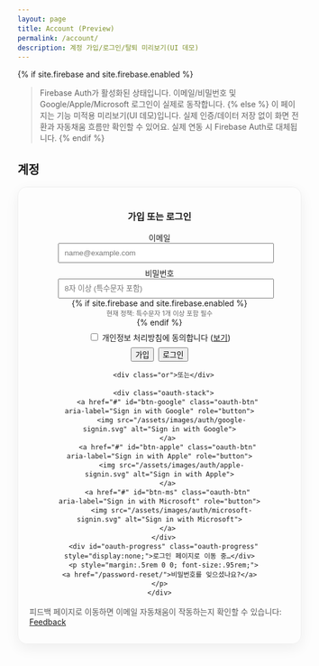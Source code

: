 ```yaml
---
layout: page
title: Account (Preview)
permalink: /account/
description: 계정 가입/로그인/탈퇴 미리보기(UI 데모)
---
```


{% if site.firebase and site.firebase.enabled %}
> Firebase Auth가 활성화된 상태입니다. 이메일/비밀번호 및 Google/Apple/Microsoft 로그인이 실제로 동작합니다.
{% else %}
> 이 페이지는 기능 미적용 미리보기(UI 데모)입니다. 실제 인증/데이터 저장 없이 화면 전환과 자동채움 흐름만 확인할 수 있어요. 실제 연동 시 Firebase Auth로 대체됩니다.
{% endif %}

## 계정

<div id="auth-preview" class="auth-preview card-glow" style="padding:1rem 1.25rem; border-radius:16px;">
  <div class="state state-out">
    <div class="auth-center">
      <h3>가입 또는 로그인</h3>
      <form id="auth-form" onsubmit="return false;" class="auth-form">
        <label>이메일
          <input name="email" type="email" required placeholder="name@example.com">
        </label>
        <label>비밀번호
          <input name="password" type="password" required minlength="8" placeholder="8자 이상 (특수문자 포함)">
          {% if site.firebase and site.firebase.enabled %}
          <small style="display:block; color:rgba(0,0,0,.6);">현재 정책: 특수문자 1개 이상 포함 필수</small>
          {% endif %}
        </label>
        <label class="agree-row">
          <input id="agree" type="checkbox" required>
          <span>개인정보 처리방침에 동의합니다 (<a href="/privacy/" target="_blank" rel="noopener">보기</a>)</span>
        </label>
        <div class="btn-row">
          <button class="btn btn--alt-gradient" id="btn-signup"><span class="spinner" aria-hidden="true"></span><span class="btn-text">가입</span></button>
          <button class="btn" id="btn-signin"><span class="spinner" aria-hidden="true"></span><span class="btn-text">로그인</span></button>
        </div>
      </form>

      <div class="or">또는</div>

      <div class="oauth-stack">
        <a href="#" id="btn-google" class="oauth-btn" aria-label="Sign in with Google" role="button">
          <img src="/assets/images/auth/google-signin.svg" alt="Sign in with Google">
        </a>
        <a href="#" id="btn-apple" class="oauth-btn" aria-label="Sign in with Apple" role="button">
          <img src="/assets/images/auth/apple-signin.svg" alt="Sign in with Apple">
        </a>
        <a href="#" id="btn-ms" class="oauth-btn" aria-label="Sign in with Microsoft" role="button">
          <img src="/assets/images/auth/microsoft-signin.svg" alt="Sign in with Microsoft">
        </a>
      </div>
      <div id="oauth-progress" class="oauth-progress" style="display:none;">로그인 페이지로 이동 중…</div>
      <p style="margin:.5rem 0 0; font-size:.95rem;"><a href="/password-reset/">비밀번호를 잊으셨나요?</a></p>
    </div>
  </div>
  <div class="state state-in" style="display:none;">
    <h3 style="margin:.25rem 0 .5rem;">로그인 상태</h3>
    <p style="margin:0 0 .5rem;">안녕하세요, <strong class="js-email">user@example.com</strong></p>
    <div id="verify-box" style="display:none; margin:.5rem 0 .75rem; background:#fffbeb; border:1px solid #fde68a; color:#92400e; padding:.6rem .8rem; border-radius:8px;">
      <strong>이메일 인증 대기 중입니다.</strong>
      <p style="margin:.25rem 0 .5rem;">메일함에서 인증 링크를 클릭해 주세요. 메일이 오지 않았다면 재전송할 수 있습니다.</p>
      <div style="display:flex; gap:.5rem; flex-wrap:wrap;">
        <button class="btn" id="btn-send-verify"><span class="spinner" aria-hidden="true"></span><span class="btn-text">인증 메일 다시 보내기</span></button>
        <button class="btn btn--outline" id="btn-verify-refresh">인증 완료 후 새로고침</button>
      </div>
      <div id="verify-msg" style="display:none; margin-top:.5rem; background:#ecfdf5; border:1px solid #a7f3d0; color:#065f46; padding:.5rem .75rem; border-radius:8px;"></div>
    </div>
    <div style="display:flex; gap:.5rem;">
      <button class="btn" id="btn-signout">로그아웃(미리보기)</button>
      <button class="btn btn--outline" id="btn-delete">회원 탈퇴(미리보기)</button>
    </div>
  </div>
  <div id="auth-error" class="auth-error" style="display:none;"></div>
  <div id="unauth-domain-hint" class="admin-hint" style="display:none; margin-top:.75rem;">
    <strong>이 도메인이 Firebase에 등록되지 않았습니다.</strong>
    <p style="margin:.25rem 0 .5rem;">관리자 안내: 아래 도메인을 Firebase Console → Authentication → Settings → Authorized domains에 추가해 주세요.</p>
    <div style="display:flex; gap:.5rem; align-items:center; flex-wrap:wrap;">
      <code id="current-domain" style="padding:.15rem .4rem; border:1px solid rgba(0,0,0,.08); border-radius:6px; background:#fafafa;"></code>
      <button class="btn btn--outline" id="copy-domain" type="button">도메인 복사</button>
      <a id="open-fb-console" class="btn" target="_blank" rel="noopener">Firebase 콘솔 열기</a>
      <button class="btn btn--alt-gradient" id="btn-retry" type="button">새로고침 후 다시 시도</button>
    </div>
    <details style="margin-top:.5rem;">
      <summary>단계별 가이드</summary>
      <ol style="margin:.25rem 0 0 1rem;">
        <li>Firebase Console → Authentication → Settings 탭으로 이동합니다.</li>
        <li>Authorized domains에서 <em>도메인 추가(Add domain)</em>를 눌러 위의 도메인을 추가합니다.</li>
        <li>1~2분 후 이 페이지를 새로고침하고 다시 로그인합니다.</li>
      </ol>
    </details>
  </div>
</div>

<p style="margin-top:1rem; color:rgba(0,0,0,.65);">피드백 페이지로 이동하면 이메일 자동채움이 작동하는지 확인할 수 있습니다: <a href="/feedback/">Feedback</a></p>

<script>
(function(){
  const root = document.getElementById('auth-preview');
  const out = root.querySelector('.state-out');
  const inn = root.querySelector('.state-in');
  const emailSpan = root.querySelector('.js-email');
  const form = document.getElementById('auth-form');
  const btnSignup = document.getElementById('btn-signup');
  const btnSignin = document.getElementById('btn-signin');
  const btnSignout = document.getElementById('btn-signout');
  const btnDelete = document.getElementById('btn-delete');
  const verifyBox = document.getElementById('verify-box');
  const btnSendVerify = document.getElementById('btn-send-verify');
  const btnVerifyRefresh = document.getElementById('btn-verify-refresh');
  const verifyMsg = document.getElementById('verify-msg');
  const btnGoogle = document.getElementById('btn-google');
  const btnApple = document.getElementById('btn-apple');
  const btnMs = document.getElementById('btn-ms');
  const unauthBox = document.getElementById('unauth-domain-hint');
  const domainEl = document.getElementById('current-domain');
  const copyBtn = document.getElementById('copy-domain');
  const retryBtn = document.getElementById('btn-retry');
  const fbConsoleLink = document.getElementById('open-fb-console');
  const POST_AUTH_REDIRECT_KEY = 'postAuthRedirect';
  const SUCCESS_REDIRECT = '/';
  const oauthProgress = document.getElementById('oauth-progress');

  // Prepare admin hint content
  var CURRENT_HOST = (location && location.host) ? location.host : '';
  var FB_PROJECT = "{{ site.firebase.config.projectId | default: '' }}";
  var FB_CONSOLE_URL = FB_PROJECT ? ('https://console.firebase.google.com/project/' + FB_PROJECT + '/authentication/settings') : 'https://console.firebase.google.com/';
  if (domainEl) domainEl.textContent = CURRENT_HOST;
  if (fbConsoleLink) fbConsoleLink.href = FB_CONSOLE_URL;
  if (copyBtn) copyBtn.addEventListener('click', function(){
    if (navigator.clipboard && navigator.clipboard.writeText) {
      navigator.clipboard.writeText(CURRENT_HOST).then(function(){ copyBtn.textContent = '복사됨'; setTimeout(function(){ copyBtn.textContent = '도메인 복사'; }, 1500); });
    } else {
      // fallback
      var tmp = document.createElement('input'); tmp.value = CURRENT_HOST; document.body.appendChild(tmp); tmp.select(); document.execCommand('copy'); document.body.removeChild(tmp);
      copyBtn.textContent = '복사됨'; setTimeout(function(){ copyBtn.textContent = '도메인 복사'; }, 1500);
    }
  });
  if (retryBtn) retryBtn.addEventListener('click', function(){ location.reload(); });

  function providerIncludesPassword(u){ return !!(u && u.providerData && u.providerData.some(function(p){ return p && p.providerId === 'password'; })); }
  function onSignedIn(email){
    emailSpan.textContent = email; out.style.display = 'none'; inn.style.display = '';
    try {
      var u = AuthBridge.currentUser && AuthBridge.currentUser();
      if (u && providerIncludesPassword(u) && !u.emailVerified) {
        if (verifyBox) verifyBox.style.display = '';
      } else {
        if (verifyBox) verifyBox.style.display = 'none';
      }
    } catch(_e){}
  }
  function onSignedOut(){ out.style.display = ''; inn.style.display = 'none'; }
  function showError(err){
    var box = document.getElementById('auth-error');
    if(!box) return;
    var code = (err && err.code) ? ('['+err.code+'] ') : '';
    var msg = mapError(err);
    box.style.display = 'block';
    box.textContent = '오류: ' + code + msg;
    console.error('Auth error', err);
    // Show admin hint for unauthorized domain
    if (err && err.code === 'auth/unauthorized-domain' && unauthBox) {
      unauthBox.style.display = 'block';
    }
  }
  function clearError(){ var box = document.getElementById('auth-error'); if(box){ box.style.display='none'; box.textContent=''; } }
  function setLoading(btn, isLoading){ if(!btn) return; btn.classList.toggle('loading', !!isLoading); btn.disabled = !!isLoading; }

  btnSignup.addEventListener('click', function(){
    if(!form.reportValidity()) return;
    if(!document.getElementById('agree').checked){ alert('개인정보 처리방침에 동의해 주세요.'); return; }
    const email = form.email.value.trim();
    const pwd = form.password.value || '';
    // Basic client-side check to match current Firebase policy (requires a non-alphanumeric)
    if(!/[^A-Za-z0-9]/.test(pwd)){
      showError({ code:'auth/password-does-not-meet-requirements', message:'비밀번호에 특수문자(예: !@#$% 등)를 1개 이상 포함해 주세요.' });
      return;
    }
    setLoading(btnSignup, true);
    clearError();
    AuthBridge.emailSignUp(email, form.password.value).then(function(){
      // Send verification mail and show guidance instead of immediate redirect
      if (AuthBridge.sendEmailVerification) {
        return AuthBridge.sendEmailVerification().then(function(){
          onSignedIn(email);
          if (verifyMsg) { verifyMsg.style.display='block'; verifyMsg.textContent='인증 메일을 '+ email +'로 보냈습니다. 메일함(스팸함 포함)을 확인해 주세요.'; }
        });
      } else {
        onSignedIn(email);
      }
    }).catch(function(e){ showError(e); }).finally(function(){ setLoading(btnSignup, false); });
  });
  btnSignin.addEventListener('click', function(){
    if(!form.reportValidity()) return;
    const email = form.email.value.trim();
    setLoading(btnSignin, true);
    clearError();
    AuthBridge.emailSignIn(email, form.password.value).then(function(){
      // Redirect to Home on success
      try { sessionStorage.removeItem(POST_AUTH_REDIRECT_KEY); } catch(_e){}
      location.assign(SUCCESS_REDIRECT);
    }).catch(function(e){ showError(e); }).finally(function(){ setLoading(btnSignin, false); });
  });
  btnSignout.addEventListener('click', function(){ AuthBridge.signOut().then(onSignedOut); });
  btnDelete.addEventListener('click', function(){
    if(confirm('정말로 회원 탈퇴를 진행할까요?')){ AuthBridge.deleteUser().then(function(){ onSignedOut(); alert('탈퇴 완료'); }); }
  });

  function mapError(e){
    var code = e && e.code || '';
    switch(code){
      case 'auth/unauthorized-domain': return '현재 사이트 도메인이 Firebase에 등록되지 않았습니다. 관리자에게 문의해 주세요.';
      case 'auth/popup-blocked': return '팝업이 차단되었습니다. 브라우저 팝업 허용 후 다시 시도해 주세요.';
      case 'auth/cancelled-popup-request': return '다른 인증 동작이 진행 중입니다. 잠시 후 다시 시도해 주세요.';
      case 'auth/operation-in-progress': return '인증을 시작하는 중입니다. 잠시만 기다려 주세요.';
      case 'auth/invalid-credential': return '인증 정보가 올바르지 않거나 만료되었습니다. 다시 시도해 주세요.';
      default: return (e && e.message) ? e.message : String(e || '오류');
    }
  }

  function setOauthButtonsDisabled(disabled){
    [btnGoogle, btnApple, btnMs].forEach(function(el){ if(!el) return; el.style.pointerEvents = disabled ? 'none' : ''; el.style.opacity = disabled ? .6 : 1; });
    if (oauthProgress) oauthProgress.style.display = disabled ? 'block' : 'none';
  }
  function oauth(name){
    try { sessionStorage.setItem(POST_AUTH_REDIRECT_KEY, SUCCESS_REDIRECT); } catch(_e){}
    setOauthButtonsDisabled(true);
    clearError();
    AuthBridge.signInWith(name).catch(function(e){ showError(e); setOauthButtonsDisabled(false); });
  }
  btnGoogle.addEventListener('click', function(ev){ ev.preventDefault(); oauth('google'); });
  btnApple.addEventListener('click', function(ev){ ev.preventDefault(); oauth('apple'); });
  btnMs.addEventListener('click', function(ev){ ev.preventDefault(); oauth('microsoft'); });

  // State sync
  AuthBridge.onChange(function(user){
    if(user && user.email){ onSignedIn(user.email); } else { onSignedOut(); }
  });

  // Complete redirect result silently on load
  if (AuthBridge.getRedirectResult) {
    AuthBridge.getRedirectResult().then(function(res){
      // Some browsers return empty redirect results when user cancels or nothing happened
      var user = (res && res.user) || AuthBridge.currentUser();
      if (user && user.email) {
        var dest = null;
        try { dest = sessionStorage.getItem(POST_AUTH_REDIRECT_KEY); sessionStorage.removeItem(POST_AUTH_REDIRECT_KEY); } catch(_e){}
        if (dest) { return location.assign(dest); }
        onSignedIn(user.email);
      }
    }).catch(function(e){
      // Do not show error if it's a benign redirect issue (no credential)
      var benign = (e && (e.code === 'auth/no-auth-event' || e.code === 'auth/user-cancelled'));
      if (e && e.code === 'auth/invalid-credential') {
        // Recover: clear firebase session keys and sign out, then let user try again
        try {
          for (var i = sessionStorage.length - 1; i >= 0; i--) {
            var k = sessionStorage.key(i);
            if (k && k.indexOf('firebase:') === 0) sessionStorage.removeItem(k);
          }
        } catch(_e){}
        try { AuthBridge.signOut && AuthBridge.signOut(); } catch(_e){}
        showError({ code: 'auth/invalid-credential', message: '세션이 만료되어 로그인에 실패했습니다. 다시 시도해 주세요.' });
        return;
      }
      if (!benign) showError(e);
    });
  }

      // Verification actions
      if (btnSendVerify) btnSendVerify.addEventListener('click', function(){
        setLoading(btnSendVerify, true);
        clearError();
        AuthBridge.sendEmailVerification().then(function(){ if (verifyMsg) { verifyMsg.style.display='block'; verifyMsg.textContent='인증 메일을 다시 보냈습니다.'; } }).catch(showError).finally(function(){ setLoading(btnSendVerify,false); });
      });
      if (btnVerifyRefresh) btnVerifyRefresh.addEventListener('click', function(){ location.reload(); });
})();
</script>

<style>
.card-glow{ border:1px solid rgba(0,0,0,.06); border-radius:16px; box-shadow:0 8px 24px rgba(0,0,0,.06); }
.auth-center{ max-width: 360px; margin: 0 auto; text-align: center; }
.auth-form{ text-align: center; }
.auth-form label{ display:block; margin:.5rem 0; text-align:center; }
.auth-form input[type="email"],
.auth-form input[type="password"]{ padding:.5rem .6rem; width:100%; }
.agree-row{ display:flex; align-items:center; gap:.5rem; }
.btn-row{ display:flex; gap:.5rem; justify-content:center; margin-top:.5rem; }
.or{ margin: .75rem 0; opacity:.7; font-size:.95rem; }
.oauth-stack{ display:flex; flex-direction:column; gap:.5rem; align-items:center; }
.oauth-btn img{ width: 280px; max-width: 100%; height: auto; display:block; }
.auth-error{ margin-top: .75rem; background:#fff5f5; border:1px solid #ffd6d6; color:#be123c; padding:.75rem 1rem; border-radius:8px; }
.oauth-progress{ margin-top:.5rem; font-size:.95rem; color:#0f766e; background:#ecfeff; border:1px solid #a5f3fc; padding:.5rem .75rem; border-radius:8px; }
.spinner{ display:none; width:1em; height:1em; border:.15em solid rgba(255,255,255,.6); border-top-color:#fff; border-radius:50%; animation:spin 1s linear infinite; margin-right:.4em; vertical-align:-.125em; }
.btn.loading .spinner{ display:inline-block; }
.btn.loading .btn-text{ opacity:.85; }
@keyframes spin{ to{ transform: rotate(360deg); } }
</style>

